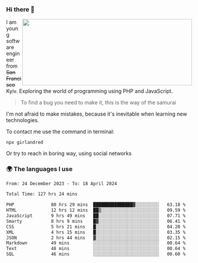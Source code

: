 ### Hi there 👋  

<img align='right' src="https://github-readme-stats.vercel.app/api?username=girlandred&count_private=true&show_icons=true&include_all_commits=true&hide_rank=true&hide_title=true&theme=buefy&card_width=300" width=460 height=180>


I am young software engineer from ~~San Francisco~~ Kyiv. Exploring the world of programming using PHP and JavaScript.


> To find a bug you need to make it, this is the way of the samurai



I'm not afraid to make mistakes, because it's inevitable when learning new technologies.

To contact me use the command in terminal:

```
npx girlandred
```

Or try to reach in boring way, using social networks


### 🌍 The languages I use

<!--START_SECTION:waka-->

```txt
From: 24 December 2023 - To: 18 April 2024

Total Time: 127 hrs 24 mins

PHP              80 hrs 29 mins  ███████████████▓░░░░░░░░░   63.18 %
HTML             12 hrs 12 mins  ██▒░░░░░░░░░░░░░░░░░░░░░░   09.59 %
JavaScript       9 hrs 49 mins   ██░░░░░░░░░░░░░░░░░░░░░░░   07.71 %
Smarty           8 hrs 9 mins    █▓░░░░░░░░░░░░░░░░░░░░░░░   06.41 %
CSS              5 hrs 21 mins   █░░░░░░░░░░░░░░░░░░░░░░░░   04.20 %
XML              4 hrs 15 mins   █░░░░░░░░░░░░░░░░░░░░░░░░   03.35 %
JSON             2 hrs 44 mins   ▓░░░░░░░░░░░░░░░░░░░░░░░░   02.15 %
Markdown         49 mins         ░░░░░░░░░░░░░░░░░░░░░░░░░   00.64 %
Text             48 mins         ░░░░░░░░░░░░░░░░░░░░░░░░░   00.64 %
SQL              46 mins         ░░░░░░░░░░░░░░░░░░░░░░░░░   00.60 %
```

<!--END_SECTION:waka-->

